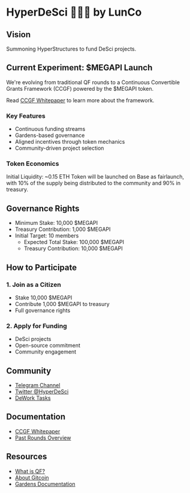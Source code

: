 # HyperDeSci 🧠🔬📖 by LunCo

## Vision

Summoning HyperStructures to fund DeSci projects.

## Current Experiment: $MEGAPI Launch
We're evolving from traditional QF rounds to a Continuous Convertible Grants Framework (CCGF) powered by the $MEGAPI token.

Read [CCGF Whitepaper](./CCGF_WHITEPAPER.MD) to learn more about the framework.

### Key Features
- Continuous funding streams
- Gardens-based governance
- Aligned incentives through token mechanics
- Community-driven project selection

### Token Economics
Initial Liquidity: ~0.15 ETH
Token will be launched on Base as fairlaunch, with 10% of the supply being distributed to the community and 90% in treasury.

## Governance Rights
- Minimum Stake: 10,000 $MEGAPI
- Treasury Contribution: 1,000 $MEGAPI
- Initial Target: 10 members
  - Expected Total Stake: 100,000 $MEGAPI
  - Treasury Contribution: 10,000 $MEGAPI

## How to Participate

### 1. Join as a Citizen
- Stake 10,000 $MEGAPI
- Contribute 1,000 $MEGAPI to treasury
- Full governance rights

### 2. Apply for Funding
- DeSci projects
- Open-source commitment
- Community engagement


## Community
- [Telegram Channel](https://t.me/hyperdesci)
- [Twitter @HyperDeSci](https://twitter.com/hyperdesci)
- [DeWork Tasks](https://app.dework.xyz/hyperdesci)

## Documentation
- [CCGF Whitepaper](./CCGF_WHITEPAPER.MD)
- [Past Rounds Overview](./reports/)

## Resources
- [What is QF?](https://qf.gitcoin.co)
- [About Gitcoin](https://messari.io/project/gitcoin-2/profile)
- [Gardens Documentation](https://gardens.1hive.org/)